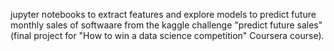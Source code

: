 jupyter notebooks to extract features and explore models to predict future monthly sales of softwaare from the kaggle challenge "predict future sales" (final project for "How to win a data science competition" Coursera course).
